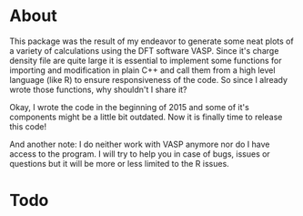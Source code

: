 # About
This package was the result of my endeavor to generate some neat plots of a variety of calculations using the DFT software VASP. Since it's charge density file are quite large it is essential to implement some functions for importing and modification in plain C++ and call them from a high level language (like R) to ensure responsiveness of the code. So since I already wrote those functions, why shouldn't I share it?

Okay, I wrote the code in the beginning of 2015 and some of it's components might be a little bit outdated. Now it is finally time to release this code! 

And another note: I do neither work with VASP anymore nor do I have access to the program. I will try to help you in case of bugs, issues or questions but it will be more or less limited to the R issues.

# Todo
